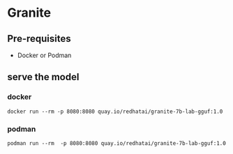 # Granite

## Pre-requisites

* Docker or Podman


## serve the model

### docker

`docker run --rm -p 8080:8080 quay.io/redhatai/granite-7b-lab-gguf:1.0 `

### podman

`podman run --rm  -p 8080:8080 quay.io/redhatai/granite-7b-lab-gguf:1.0`